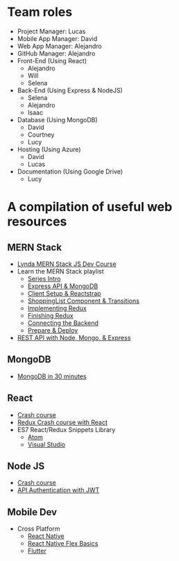 # Team roles
- Project Manager: Lucas
- Mobile App Manager: David
- Web App Manager: Alejandro
- GitHub Manager: Alejandro 
- Front-End (Using React)
	- Alejandro
	- Will
	- Selena
- Back-End (Using Express & NodeJS)
	- Selena
	- Alejandro
	- Isaac
- Database (Using MongoDB)
	- David
	- Courtney
	- Lucy
- Hosting (Using Azure)
	- David
	- Lucas
- Documentation (Using Google Drive)
	- Lucy

# A compilation of useful web resources

## MERN Stack
- [Lynda MERN Stack JS Dev Course](https://www.lynda.com/learning-paths/Web/become-a-mern-stack-javascript-developer)
- Learn the MERN Stack playlist
	- [Series Intro](https://www.youtube.com/watch?v=PBTYxXADG_k&list=PLillGF-RfqbbiTGgA77tGO426V3hRF9iE)
	- [Express API & MongoDB](https://www.youtube.com/watch?v=5yTazHkDR4o&t=5s&list=PLillGF-RfqbbiTGgA77tGO426V3hRF9iE&index=3)
	- [Client Setup & Reactstrap](https://www.youtube.com/watch?v=R54neaLznFA&list=PLillGF-RfqbbiTGgA77tGO426V3hRF9iE&index=3)
	- [ShoppingList Component & Transitions](https://www.youtube.com/watch?v=fcna-jJtAXk&list=PLillGF-RfqbbiTGgA77tGO426V3hRF9iE&index=4)
	- [Implementing Redux](https://www.youtube.com/watch?v=iI5h4-pChho&list=PLillGF-RfqbbiTGgA77tGO426V3hRF9iE&index=5)
	- [Finishing Redux](https://www.youtube.com/watch?v=TO6akRGXhx8&list=PLillGF-RfqbbiTGgA77tGO426V3hRF9iE&index=6)
	- [Connecting the Backend](https://www.youtube.com/watch?v=431EvDGKwks&list=PLillGF-RfqbbiTGgA77tGO426V3hRF9iE&index=7)
	- [Prepare & Deploy](https://www.youtube.com/watch?v=71wSzpLyW9k&list=PLillGF-RfqbbiTGgA77tGO426V3hRF9iE&index=8)
- [REST API with Node, Mongo, & Express](https://www.youtube.com/watch?v=o3ka5fYysBM)

## MongoDB
- [MongoDB in 30 minutes](https://www.youtube.com/watch?v=pWbMrx5rVBE)

## React
- [Crash course](https://www.youtube.com/watch?v=sBws8MSXN7A)
- [Redux Crash course with React](https://www.youtube.com/watch?v=93p3LxR9xfM)
- ES7 React/Redux Snippets Library
	- [Atom](https://atom.io/packages/react-native-redux-snippets-es6-es7-atom)
	- [Visual Studio](https://marketplace.visualstudio.com/items?itemName=dsznajder.es7-react-js-snippets)


## Node JS
- [Crash course](https://www.youtube.com/watch?v=fBNz5xF-Kx4)
- [API Authentication with JWT](https://www.youtube.com/watch?v=7nafaH9SddU) 

## Mobile Dev
- Cross Platform
	- [React Native](https://facebook.github.io/react-native/)
	- [React Native Flex Basics](https://www.youtube.com/watch?v=-xFF5KF-KpE)
	- [Flutter](https://flutter.io/)